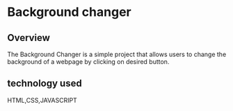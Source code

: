 # Background changer

## Overview
The Background Changer is a simple project  that allows users to change the background of a webpage by clicking on desired button.

## technology used
HTML,CSS,JAVASCRIPT